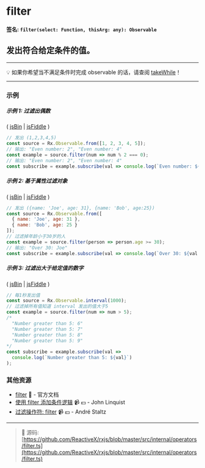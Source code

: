 # filter

#### 签名: `filter(select: Function, thisArg: any): Observable`

## 发出符合给定条件的值。

---

:bulb: 如果你希望当不满足条件时完成 observable 的话，请查阅 [takeWhile](takewhile.md)！

---

### 示例

##### 示例 1: 过滤出偶数

( [jsBin](http://jsbin.com/vafogoluye/1/edit?js,console) |
[jsFiddle](https://jsfiddle.net/btroncone/tkz0fuy2/) )

```js
// 发出 (1,2,3,4,5)
const source = Rx.Observable.from([1, 2, 3, 4, 5]);
// 输出: "Even number: 2", "Even number: 4"
const example = source.filter(num => num % 2 === 0);
// 输出: "Even number: 2", "Even number: 4"
const subscribe = example.subscribe(val => console.log(`Even number: ${val}`));
```

##### 示例 2: 基于属性过滤对象

( [jsBin](http://jsbin.com/qihagaxuso/1/edit?js,console) |
[jsFiddle](https://jsfiddle.net/btroncone/yjdsoug1/) )

```js
// 发出 ({name: 'Joe', age: 31}, {name: 'Bob', age:25})
const source = Rx.Observable.from([
  { name: 'Joe', age: 31 },
  { name: 'Bob', age: 25 }
]);
// 过滤掉年龄小于30岁的人
const example = source.filter(person => person.age >= 30);
// 输出: "Over 30: Joe"
const subscribe = example.subscribe(val => console.log(`Over 30: ${val.name}`));
```

##### 示例 3: 过滤出大于给定值的数字

( [jsBin](http://jsbin.com/rakabaheyu/1/edit?js,console) |
[jsFiddle](https://jsfiddle.net/btroncone/g1tgreha/) )

```js
// 每1秒发出值
const source = Rx.Observable.interval(1000);
// 过滤掉所有值知道 interval 发出的值大于5
const example = source.filter(num => num > 5);
/*
  "Number greater than 5: 6"
  "Number greater than 5: 7"
  "Number greater than 5: 8"
  "Number greater than 5: 9"
*/
const subscribe = example.subscribe(val =>
  console.log(`Number greater than 5: ${val}`)
);
```

### 其他资源

* [filter](http://cn.rx.js.org/class/es6/Observable.js~Observable.html#instance-method-filter) :newspaper: - 官方文档
* [使用 filter 添加条件逻辑](https://egghead.io/lessons/rxjs-adding-conditional-logic-with-filter?course=step-by-step-async-javascript-with-rxjs) :video_camera: :dollar: - John Linquist
* [过滤操作符: filter](https://egghead.io/lessons/rxjs-filtering-operator-filter?course=rxjs-beyond-the-basics-operators-in-depth) :video_camera: :dollar: - André Staltz

---
> :file_folder: 源码:  [https://github.com/ReactiveX/rxjs/blob/master/src/internal/operators/filter.ts](https://github.com/ReactiveX/rxjs/blob/master/src/internal/operators/filter.ts)
